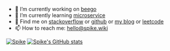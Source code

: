 - 🔭 I’m currently working on [beego](https://github.com/beego/beego)
- 🌱 I’m currently learning [microservice](https://www.notion.so/6c95a615be3b42f39d73d4e680e3f7de)
- 💬 Find me on [stackoverflow](https://stackoverflow.com/users/13625298) or [github](https://github.com/anoymouscoder) or [my blog](https://spike.dev) or [leetcode](https://leetcode-cn.com/u/ni-jiao-wo-dpma/)
- 📫 How to reach me: [hello@spike.wiki](mailto:hello@spike.wiki)

[![Spike](https://github-readme-stackoverflow.vercel.app/?userID=13625298&layout=compact)](https://stackoverflow.com/users/13625298/spikie)
[![Spike's GitHub stats](https://github-readme-stats.vercel.app/api?username=anoymouscoder)](https://github.com/anoymouscoder/github-readme-stats)

